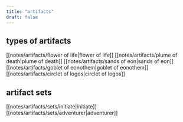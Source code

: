 ```yaml
---
title: "artifacts"
draft: false
---
```


## types of artifacts
[[notes/artifacts/flower of life|flower of life]]
[[notes/artifacts/plume of death|plume of death]]
[[notes/artifacts/sands of eon|sands of eon]]
[[notes/artifacts/goblet of eonothem|goblet of eonothem]]
[[notes/artifacts/circlet of logos|circlet of logos]]

## artifact sets
[[notes/artifacts/sets/initiate|initiate]]
[[notes/artifacts/sets/adventurer|adventurer]]
